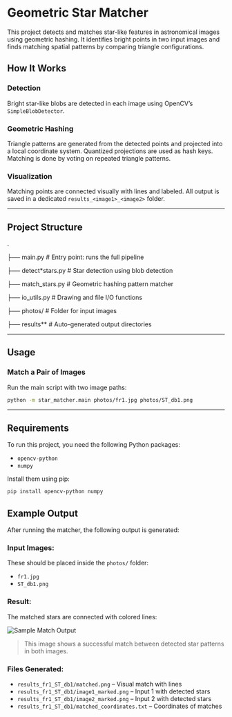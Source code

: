 # Geometric Star Matcher

This project detects and matches star-like features in astronomical images using geometric hashing. It identifies bright points in two input images and finds matching spatial patterns by comparing triangle configurations.

## How It Works

### Detection

Bright star-like blobs are detected in each image using OpenCV’s `SimpleBlobDetector`.

### Geometric Hashing

Triangle patterns are generated from the detected points and projected into a local coordinate system. Quantized projections are used as hash keys. Matching is done by voting on repeated triangle patterns.

### Visualization

Matching points are connected visually with lines and labeled. All output is saved in a dedicated `results_<image1>_<image2>` folder.

---

## Project Structure

.

├── main.py # Entry point: runs the full pipeline

├── detect\*stars.py # Star detection using blob detection

├── match_stars.py # Geometric hashing pattern matcher

├── io_utils.py # Drawing and file I/O functions

├── photos/ # Folder for input images

├── results\*\* # Auto-generated output directories

---

## Usage

### Match a Pair of Images

Run the main script with two image paths:

```bash
python -m star_matcher.main photos/fr1.jpg photos/ST_db1.png
```

---

## Requirements

To run this project, you need the following Python packages:

- `opencv-python`
- `numpy`

Install them using pip:

```bash
pip install opencv-python numpy

```

## Example Output

After running the matcher, the following output is generated:

### Input Images:

These should be placed inside the `photos/` folder:

- `fr1.jpg`
- `ST_db1.png`

### Result:

The matched stars are connected with colored lines:

![Sample Match Output](results/results_fr1_ST_db2/matches.jpg)

> This image shows a successful match between detected star patterns in both images.

### Files Generated:

- `results_fr1_ST_db1/matched.png` – Visual match with lines
- `results_fr1_ST_db1/image1_marked.png` – Input 1 with detected stars
- `results_fr1_ST_db1/image2_marked.png` – Input 2 with detected stars
- `results_fr1_ST_db1/matched_coordinates.txt` – Coordinates of matches
